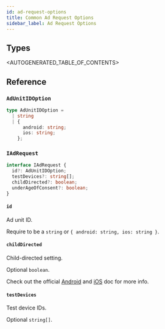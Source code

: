 ```yaml
---
id: ad-request-options
title: Common Ad Request Options
sidebar_label: Ad Request Options
---
```


## Types

\<AUTOGENERATED_TABLE_OF_CONTENTS\>

## Reference

### `AdUnitIDOption`

```ts
type AdUnitIDOption =
  | string
  | {
      android: string;
      ios: string;
    };
```

### `IAdRequest`

```ts
interface IAdRequest {
  id?: AdUnitIDOption;
  testDevices?: string[];
  childDirected?: boolean;
  underAgeOfConsent?: boolean;
}
```

#### `id`

Ad unit ID.

Require to be a `string` or `{ android: string, ios: string }`.

#### `childDirected`

Child-directed setting.

Optional `boolean`.

Check out the official [Android](https://developers.google.com/admob/android/targeting#child-directed_setting) and [iOS](https://developers.google.com/admob/ios/targeting#child-directed_setting) doc for more info.

#### `testDevices`

Test device IDs.

Optional `string[]`.
